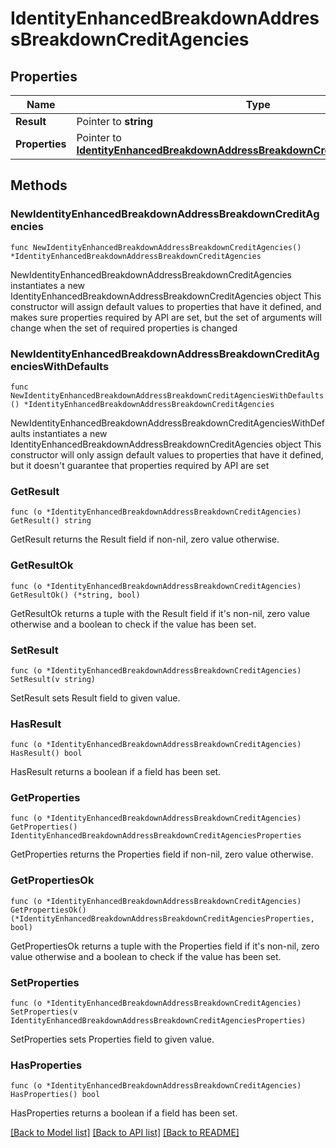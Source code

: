 # IdentityEnhancedBreakdownAddressBreakdownCreditAgencies

## Properties

Name | Type | Description | Notes
------------ | ------------- | ------------- | -------------
**Result** | Pointer to **string** |  | [optional] 
**Properties** | Pointer to [**IdentityEnhancedBreakdownAddressBreakdownCreditAgenciesProperties**](IdentityEnhancedBreakdownAddressBreakdownCreditAgenciesProperties.md) |  | [optional] 

## Methods

### NewIdentityEnhancedBreakdownAddressBreakdownCreditAgencies

`func NewIdentityEnhancedBreakdownAddressBreakdownCreditAgencies() *IdentityEnhancedBreakdownAddressBreakdownCreditAgencies`

NewIdentityEnhancedBreakdownAddressBreakdownCreditAgencies instantiates a new IdentityEnhancedBreakdownAddressBreakdownCreditAgencies object
This constructor will assign default values to properties that have it defined,
and makes sure properties required by API are set, but the set of arguments
will change when the set of required properties is changed

### NewIdentityEnhancedBreakdownAddressBreakdownCreditAgenciesWithDefaults

`func NewIdentityEnhancedBreakdownAddressBreakdownCreditAgenciesWithDefaults() *IdentityEnhancedBreakdownAddressBreakdownCreditAgencies`

NewIdentityEnhancedBreakdownAddressBreakdownCreditAgenciesWithDefaults instantiates a new IdentityEnhancedBreakdownAddressBreakdownCreditAgencies object
This constructor will only assign default values to properties that have it defined,
but it doesn't guarantee that properties required by API are set

### GetResult

`func (o *IdentityEnhancedBreakdownAddressBreakdownCreditAgencies) GetResult() string`

GetResult returns the Result field if non-nil, zero value otherwise.

### GetResultOk

`func (o *IdentityEnhancedBreakdownAddressBreakdownCreditAgencies) GetResultOk() (*string, bool)`

GetResultOk returns a tuple with the Result field if it's non-nil, zero value otherwise
and a boolean to check if the value has been set.

### SetResult

`func (o *IdentityEnhancedBreakdownAddressBreakdownCreditAgencies) SetResult(v string)`

SetResult sets Result field to given value.

### HasResult

`func (o *IdentityEnhancedBreakdownAddressBreakdownCreditAgencies) HasResult() bool`

HasResult returns a boolean if a field has been set.

### GetProperties

`func (o *IdentityEnhancedBreakdownAddressBreakdownCreditAgencies) GetProperties() IdentityEnhancedBreakdownAddressBreakdownCreditAgenciesProperties`

GetProperties returns the Properties field if non-nil, zero value otherwise.

### GetPropertiesOk

`func (o *IdentityEnhancedBreakdownAddressBreakdownCreditAgencies) GetPropertiesOk() (*IdentityEnhancedBreakdownAddressBreakdownCreditAgenciesProperties, bool)`

GetPropertiesOk returns a tuple with the Properties field if it's non-nil, zero value otherwise
and a boolean to check if the value has been set.

### SetProperties

`func (o *IdentityEnhancedBreakdownAddressBreakdownCreditAgencies) SetProperties(v IdentityEnhancedBreakdownAddressBreakdownCreditAgenciesProperties)`

SetProperties sets Properties field to given value.

### HasProperties

`func (o *IdentityEnhancedBreakdownAddressBreakdownCreditAgencies) HasProperties() bool`

HasProperties returns a boolean if a field has been set.


[[Back to Model list]](../README.md#documentation-for-models) [[Back to API list]](../README.md#documentation-for-api-endpoints) [[Back to README]](../README.md)


